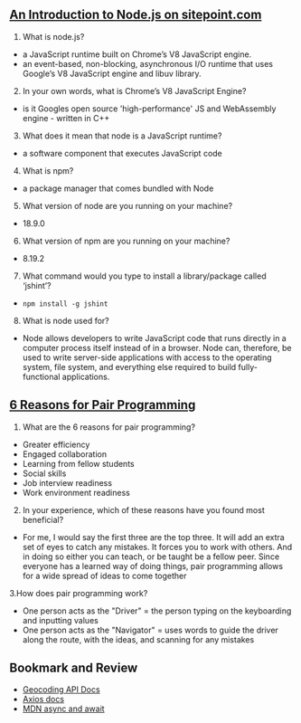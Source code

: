 
## [An Introduction to Node.js on sitepoint.com](https://www.sitepoint.com/an-introduction-to-node-js)

1. What is node.js?
- a JavaScript runtime built on Chrome’s V8 JavaScript engine.
- an event-based, non-blocking, asynchronous I/O runtime that uses Google’s V8 JavaScript engine and libuv library.

2. In your own words, what is Chrome’s V8 JavaScript Engine?
- is it Googles open source 'high-performance' JS and WebAssembly engine - written in C++

3. What does it mean that node is a JavaScript runtime?
- a software component that executes JavaScript code

4. What is npm?
- a package manager that comes bundled with Node

5. What version of node are you running on your machine?
- 18.9.0

6. What version of npm are you running on your machine?
- 8.19.2

7. What command would you type to install a library/package called ‘jshint’?
- `npm install -g jshint`

8. What is node used for?
- Node allows developers to write JavaScript code that runs directly in a computer process itself instead of in a browser. Node can, therefore, be used to write server-side applications with access to the operating system, file system, and everything else required to build fully-functional applications.

## [6 Reasons for Pair Programming](https://www.codefellows.org/blog/6-reasons-for-pair-programming/)

1. What are the 6 reasons for pair programming?
- Greater efficiency
- Engaged collaboration
- Learning from fellow students
- Social skills
- Job interview readiness
- Work environment readiness

2. In your experience, which of these reasons have you found most beneficial?
- For me, I would say the first three are the top three.  It will add an extra set of eyes to catch any mistakes. It forces you to work with others. And in doing so either you can teach, or be taught be a fellow peer. Since everyone has a learned way of doing things, pair programming allows for a wide spread of ideas to come together

3.How does pair programming work?
- One person acts as the "Driver" = the person typing on the keyboarding and inputting values
- One person acts as the "Navigator" = uses words to guide the driver along the route, with the ideas, and scanning for any mistakes

## Bookmark and Review
- [Geocoding API Docs](https://locationiq.com/)
- [Axios docs](https://www.npmjs.com/package/axios)
- [MDN async and await](https://developer.mozilla.org/en-US/docs/Learn/JavaScript/Asynchronous/Async_await)
